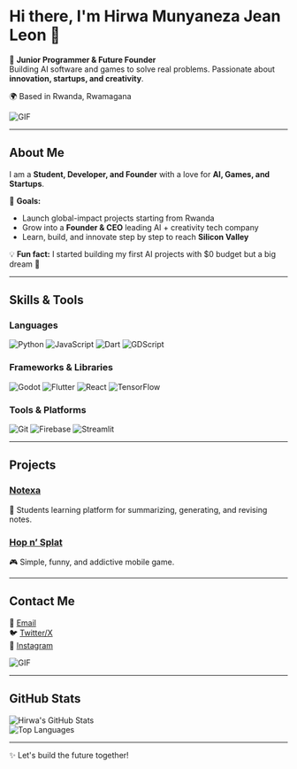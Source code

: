 # Hi there, I'm Hirwa Munyaneza Jean Leon 👋

🚀 **Junior Programmer & Future Founder**  
Building AI software and games to solve real problems. Passionate about **innovation, startups, and creativity**.  

🌍 Based in Rwanda, Rwamagana  

![GIF](https://media.giphy.com/media/3o7aD2saalBwwftBIY/giphy.gif)  

---

## About Me

I am a **Student, Developer, and Founder** with a love for **AI, Games, and Startups**.  

🎯 **Goals:**  
- Launch global-impact projects starting from Rwanda  
- Grow into a **Founder & CEO** leading AI + creativity tech company  
- Learn, build, and innovate step by step to reach **Silicon Valley**  

💡 **Fun fact:** I started building my first AI projects with $0 budget but a big dream 🌟  

---

## Skills & Tools

### Languages
![Python](https://img.shields.io/badge/Python-3776AB?style=for-the-badge&logo=python&logoColor=white)
![JavaScript](https://img.shields.io/badge/JavaScript-F7DF1E?style=for-the-badge&logo=javascript&logoColor=black)
![Dart](https://img.shields.io/badge/Dart-0175C2?style=for-the-badge&logo=dart&logoColor=white)
![GDScript](https://img.shields.io/badge/GDScript-ff8c00?style=for-the-badge&logo=godot-engine&logoColor=white)

### Frameworks & Libraries
![Godot](https://img.shields.io/badge/Godot-478CBF?style=for-the-badge&logo=godot-engine&logoColor=white)
![Flutter](https://img.shields.io/badge/Flutter-02569B?style=for-the-badge&logo=flutter&logoColor=white)
![React](https://img.shields.io/badge/React-20232A?style=for-the-badge&logo=react&logoColor=61DAFB)
![TensorFlow](https://img.shields.io/badge/TensorFlow-FF6F00?style=for-the-badge&logo=tensorflow&logoColor=white)

### Tools & Platforms
![Git](https://img.shields.io/badge/Git-F05032?style=for-the-badge&logo=git&logoColor=white)
![Firebase](https://img.shields.io/badge/Firebase-FFCA28?style=for-the-badge&logo=firebase&logoColor=black)
![Streamlit](https://img.shields.io/badge/Streamlit-FF4B4B?style=for-the-badge&logo=streamlit&logoColor=white)

---

## Projects

### [Notexa](#)  
📝 Students learning platform for summarizing, generating, and revising notes.  

### [Hop n’ Splat](#)  
🎮 Simple, funny, and addictive mobile game.

---

## Contact Me

📧 [Email](mailto:hirwajohnleon@gmail.com)  
🐦 [Twitter/X](https://twitter.com/HirwaLeon)  
📸 [Instagram](https://instagram.com/hirwa_leon)  

![GIF](https://media.giphy.com/media/l0MYt5jPR6QX5pnqM/giphy.gif)  

---

## GitHub Stats

![Hirwa's GitHub Stats](https://github-readme-stats.vercel.app/api?username=HirwaLeon&show_icons=true&theme=radical)  
![Top Languages](https://github-readme-stats.vercel.app/api/top-langs/?username=HirwaLeon&layout=compact&theme=radical)

---

✨ Let's build the future together!
